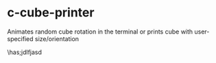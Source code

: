 # c-cube-printer
Animates random cube rotation in the terminal or prints cube with user-specified size/orientation

\has;jdlfjasd
